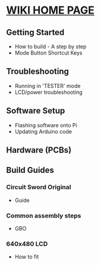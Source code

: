# [WIKI HOME PAGE](https://github.com/geebles/Circuit-Sword/wiki)
## Getting Started
* How to build - A step by step
* Mode Button Shortcut Keys
## Troubleshooting
* Running in 'TESTER' mode
* LCD/power troubleshooting
## Software Setup
* Flashing software onto Pi
* Updating Arduino code
## Hardware (PCBs)
## Build Guides
### Circuit Sword Original
* Guide
### Common assembly steps
* GBO
### 640x480 LCD
* How to fit